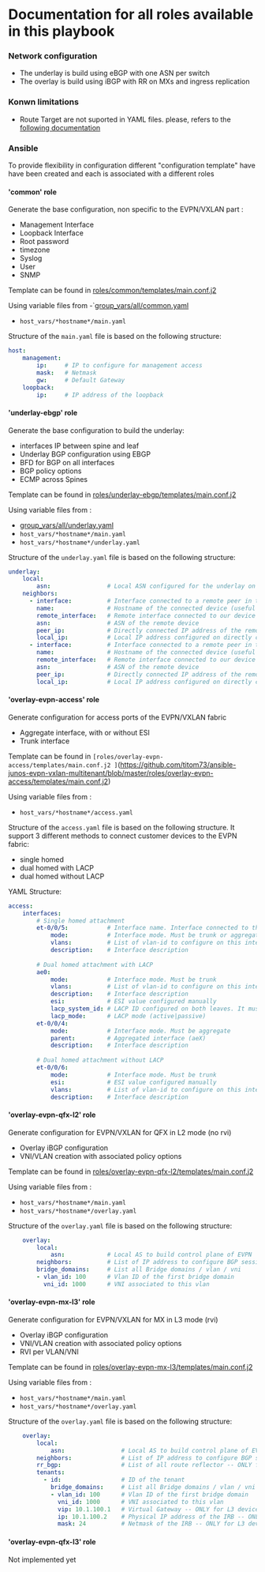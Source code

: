 # Documentation for all roles available in this playbook

### Network configuration
 - The underlay is build using eBGP with one ASN per switch
 - The overlay is build using iBGP with RR on MXs and ingress replication

### Konwn limitations
 - Route Target are not suported in YAML files. please, refers to the [following documentation](https://github.com/titom73/ansible-junos-evpn-vxlan-multitenant/blob/master/documentation/static.md)

### Ansible
To provide flexibility in configuration different "configuration template" have
have been created and each is associated with a different roles

#### 'common' role
Generate the base configuration, non specific to the EVPN/VXLAN part :
 - Management Interface
 - Loopback Interface
 - Root password
 - timezone
 - Syslog
 - User
 - SNMP

Template can be found in [roles/common/templates/main.conf.j2 ](https://github.com/titom73/ansible-junos-evpn-vxlan-multitenant/blob/master/roles/common/templates/main.conf.j2)

Using variable files from
 -`[group_vars/all/common.yaml](https://github.com/titom73/ansible-junos-evpn-vxlan-multitenant/blob/master/group_vars/all/common.yaml)
 - `host_vars/*hostname*/main.yaml`

Structure of the `main.yaml` file is based on the following structure:
```yaml
host: 
    management:
        ip: 	# IP to configure for management access
        mask: 	# Netmask
        gw: 	# Default Gateway
    loopback:
        ip: 	# IP address of the loopback
```

#### 'underlay-ebgp' role
Generate the base configuration to build the underlay:
 - interfaces IP between spine and leaf
 - Underlay BGP configuration using EBGP
 - BFD for BGP on all interfaces
 - BGP policy options
 - ECMP across Spines

Template can be found in [roles/underlay-ebgp/templates/main.conf.j2 ](https://github.com/titom73/ansible-junos-evpn-vxlan-multitenant/blob/master/roles/underlay-ebgp/templates/main.conf.j2)

Using variable files from :
 - [group_vars/all/underlay.yaml](https://github.com/titom73/ansible-junos-evpn-vxlan-multitenant/blob/master/group_vars/all/underlay.yaml)
 - `host_vars/*hostname*/main.yaml`
 - `host_vars/*hostname*/underlay.yaml`

Structure of the `underlay.yaml` file is based on the following structure:
```yaml
underlay:
    local:
        asn: 				# Local ASN configured for the underlay on the device
    neighbors:
      - interface:			# Interface connected to a remote peer in the IP Fabric
        name: 				# Hostname of the connected device (useful for comment)
        remote_interface: 	# Remote interface connected to our device
        asn:				# ASN of the remote device
        peer_ip:			# Directly connected IP address of the remote device (DO NOT USE LOOPBACK since it is IP fabric)
        local_ip:			# Local IP address configured on directly connected interface
      - interface:			# Interface connected to a remote peer in the IP Fabric
        name: 				# Hostname of the connected device (useful for comment)
        remote_interface: 	# Remote interface connected to our device
        asn:				# ASN of the remote device
        peer_ip:			# Directly connected IP address of the remote device (DO NOT USE LOOPBACK since it is IP fabric)
        local_ip:			# Local IP address configured on directly connected interface
```

#### 'overlay-evpn-access' role  
Generate configuration for access ports of the EVPN/VXLAN fabric
 - Aggregate interface, with or without ESI
 - Trunk interface

Template can be found in `[roles/overlay-evpn-access/templates/main.conf.j2 ]`(https://github.com/titom73/ansible-junos-evpn-vxlan-multitenant/blob/master/roles/overlay-evpn-access/templates/main.conf.j2)

Using variable files from :
 - `host_vars/*hostname*/access.yaml`

Structure of the `access.yaml` file is based on the following structure. It support 3 different methods to connect customer devices to the EVPN fabric:
 - single homed
 - dual homed with LACP
 - dual homed without LACP

YAML Structure:
```yaml
access:
    interfaces:
    	# Single homed attachment
        et-0/0/5:			# Interface name. Interface connected to the customer device
            mode: 			# Interface mode. Must be trunk or aggregate
            vlans: 			# List of vlan-id to configure on this interface. Structure is [ 100, 101, 102]
            description:	# Interface description
        
        # Dual homed attachment with LACP
        ae0:
            mode: 			# Interface mode. Must be trunk
            vlans: 			# List of vlan-id to configure on this interface. Structure is [ 100, 101, 102]
            description:	# Interface description
            esi: 			# ESI value configured manually
            lacp_system_id: # LACP ID configured on both leaves. It must be the same to emulate a normal LACP LAG
            lacp_mode: 		# LACP mode (active|passive)
        et-0/0/4:
            mode: 			# Interface mode. Must be aggregate
            parent:			# Aggregated interface (aeX)
            description: 	# Interface description
        
		# Dual homed attachment without LACP
        et-0/0/6:
            mode: 			# Interface mode. Must be trunk
            esi: 			# ESI value configured manually
            vlans: 			# List of vlan-id to configure on this interface. Structure is [ 100, 101, 102]
            description: 	# Interface description
```

#### 'overlay-evpn-qfx-l2' role  
Generate configuration for EVPN/VXLAN for QFX in L2 mode (no rvi)
 - Overlay iBGP configuration
 - VNI/VLAN creation with associated policy options

Template can be found in [roles/overlay-evpn-qfx-l2/templates/main.conf.j2 ](https://github.com/titom73/ansible-junos-evpn-vxlan-multitenant/blob/master/roles/overlay-evpn-qfx-l2/templates/main.conf.j2)

Using variable files from :
 - `host_vars/*hostname*/main.yaml`
 - `host_vars/*hostname*/overlay.yaml`

Structure of the `overlay.yaml` file is based on the following structure:
```yaml
	overlay:
	    local:
	        asn: 			# Local AS to build control plane of EVPN
	    neighbors: 			# List of IP address to configure BGP sessions. Must be RR if you are on leaves and must be leaves if you are on MXs. In any case, it must be loopback of devices
        bridge_domains:		# List all Bridge domains / vlan / vni
        - vlan_id: 100		# Vlan ID of the first bridge domain
          vni_id: 1000		# VNI associated to this vlan
```

#### 'overlay-evpn-mx-l3' role
Generate configuration for EVPN/VXLAN for MX in L3 mode (rvi)
 - Overlay iBGP configuration
 - VNI/VLAN creation with associated policy options
 - RVI per VLAN/VNI

Template can be found in [roles/overlay-evpn-mx-l3/templates/main.conf.j2 ](https://github.com/titom73/ansible-junos-evpn-vxlan-multitenant/blob/master/roles/overlay-evpn-mx-l3/templates/main.conf.j2)

Using variable files from :
 - `host_vars/*hostname*/main.yaml`
 - `host_vars/*hostname*/overlay.yaml`

Structure of the `overlay.yaml` file is based on the following structure:
```yaml
	overlay:
	    local:
	        asn: 				# Local AS to build control plane of EVPN
	    neighbors: 				# List of IP address to configure BGP sessions. Must be RR if you are on leaves and must be leaves if you are on MXs. In any case, it must be loopback of devices
	    rr_bgp: 				# List of all route reflector -- ONLY for MXs / not supported for leaves
	    tenants:
	      - id: 				# ID of the tenant 
	        bridge_domains:		# List all Bridge domains / vlan / vni
	        - vlan_id: 100		# Vlan ID of the first bridge domain
	          vni_id: 1000		# VNI associated to this vlan
	          vip: 10.1.100.1 	# Virtual Gateway -- ONLY for L3 devices
	          ip: 10.1.100.2 	# Physical IP address of the IRB -- ONLY for L3 devices
	          mask: 24 			# Netmask of the IRB -- ONLY for L3 devices
```

#### 'overlay-evpn-qfx-l3' role  
 Not implemented yet